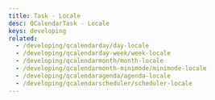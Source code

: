 ```yaml
---
title: Task - Locale
desc: QCalendarTask - Locale
keys: developing
related:
  - /developing/qcalendarday/day-locale
  - /developing/qcalendarday-week/week-locale
  - /developing/qcalendarmonth/month-locale
  - /developing/qcalendarmonth-minimode/minimode-locale
  - /developing/qcalendaragenda/agenda-locale
  - /developing/qcalendarscheduler/scheduler-locale
---
```


<example-viewer
  title="Locale"
  file="TaskLocale"
  codepen-title="QCalendarTask"
/>
